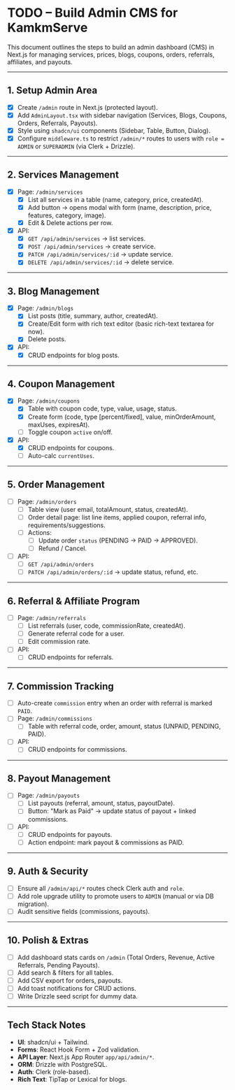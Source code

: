 # TODO – Build Admin CMS for KamkmServe

This document outlines the steps to build an admin dashboard (CMS) in Next.js for managing
services, prices, blogs, coupons, orders, referrals, affiliates, and payouts.

---

## 1. Setup Admin Area

- [x] Create `/admin` route in Next.js (protected layout).
- [x] Add `AdminLayout.tsx` with sidebar navigation (Services, Blogs, Coupons, Orders, Referrals, Payouts).
- [x] Style using `shadcn/ui` components (Sidebar, Table, Button, Dialog).
- [x] Configure `middleware.ts` to restrict `/admin/*` routes to users with `role = ADMIN` or `SUPERADMIN` (via Clerk + Drizzle).

---

## 2. Services Management

- [x] Page: `/admin/services`
  - [x] List all services in a table (name, category, price, createdAt).
  - [x] Add button → opens modal with form (name, description, price, features, category, image).
  - [x] Edit & Delete actions per row.
- [x] API:
  - [x] `GET /api/admin/services` → list services.
  - [x] `POST /api/admin/services` → create service.
  - [x] `PATCH /api/admin/services/:id` → update service.
  - [x] `DELETE /api/admin/services/:id` → delete service.

---

## 3. Blog Management

- [x] Page: `/admin/blogs`
  - [x] List posts (title, summary, author, createdAt).
  - [x] Create/Edit form with rich text editor (basic rich-text textarea for now).
  - [x] Delete posts.
- [x] API:
  - [x] CRUD endpoints for blog posts.

---

## 4. Coupon Management

- [x] Page: `/admin/coupons`
  - [x] Table with coupon code, type, value, usage, status.
  - [x] Create form (code, type [percent/fixed], value, minOrderAmount, maxUses, expiresAt).
  - [ ] Toggle coupon `active` on/off.
- [x] API:
  - [x] CRUD endpoints for coupons.
  - [ ] Auto-calc `currentUses`.

---

## 5. Order Management

- [ ] Page: `/admin/orders`
  - [ ] Table view (user email, totalAmount, status, createdAt).
  - [ ] Order detail page: list line items, applied coupon, referral info, requirements/suggestions.
  - [ ] Actions:
    - [ ] Update order `status` (PENDING → PAID → APPROVED).
    - [ ] Refund / Cancel.
- [ ] API:
  - [ ] `GET /api/admin/orders`
  - [ ] `PATCH /api/admin/orders/:id` → update status, refund, etc.

---

## 6. Referral & Affiliate Program

- [ ] Page: `/admin/referrals`
  - [ ] List referrals (user, code, commissionRate, createdAt).
  - [ ] Generate referral code for a user.
  - [ ] Edit commission rate.
- [ ] API:
  - [ ] CRUD endpoints for referrals.

---

## 7. Commission Tracking

- [ ] Auto-create `commission` entry when an order with referral is marked `PAID`.
- [ ] Page: `/admin/commissions`
  - [ ] Table with referral code, order, amount, status (UNPAID, PENDING, PAID).
- [ ] API:
  - [ ] CRUD endpoints for commissions.

---

## 8. Payout Management

- [ ] Page: `/admin/payouts`
  - [ ] List payouts (referral, amount, status, payoutDate).
  - [ ] Button: "Mark as Paid" → update status of payout + linked commissions.
- [ ] API:
  - [ ] CRUD endpoints for payouts.
  - [ ] Action endpoint: mark payout & commissions as PAID.

---

## 9. Auth & Security

- [ ] Ensure all `/admin/api/*` routes check Clerk auth and `role`.
- [ ] Add role upgrade utility to promote users to `ADMIN` (manual or via DB migration).
- [ ] Audit sensitive fields (commissions, payouts).

---

## 10. Polish & Extras

- [ ] Add dashboard stats cards on `/admin` (Total Orders, Revenue, Active Referrals, Pending Payouts).
- [ ] Add search & filters for all tables.
- [ ] Add CSV export for orders, payouts.
- [ ] Add toast notifications for CRUD actions.
- [ ] Write Drizzle seed script for dummy data.

---

## Tech Stack Notes

- **UI**: shadcn/ui + Tailwind.
- **Forms**: React Hook Form + Zod validation.
- **API Layer**: Next.js App Router `app/api/admin/*`.
- **ORM**: Drizzle with PostgreSQL.
- **Auth**: Clerk (role-based).
- **Rich Text**: TipTap or Lexical for blogs.
